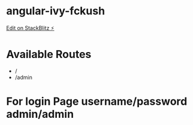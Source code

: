 # angular-ivy-fckush

[Edit on StackBlitz ⚡️](https://stackblitz.com/edit/angular-ivy-fckush)

# Available Routes

- /
- /admin

# For login Page username/password admin/admin
